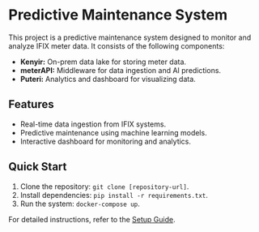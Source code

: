 # Predictive Maintenance System

This project is a predictive maintenance system designed to monitor and analyze IFIX meter data. It consists of the following components:

- **Kenyir:** On-prem data lake for storing meter data.
- **meterAPI:** Middleware for data ingestion and AI predictions.
- **Puteri:** Analytics and dashboard for visualizing data.

## Features
- Real-time data ingestion from IFIX systems.
- Predictive maintenance using machine learning models.
- Interactive dashboard for monitoring and analytics.

## Quick Start
1. Clone the repository: `git clone [repository-url]`.
2. Install dependencies: `pip install -r requirements.txt`.
3. Run the system: `docker-compose up`.

For detailed instructions, refer to the [Setup Guide](docs/setup/setup_guide.md).